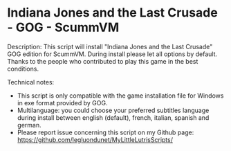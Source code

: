 # Indiana Jones and the Last Crusade - GOG - ScummVM

Description:
This script will install "Indiana Jones and the Last Crusade" GOG edition for ScummVM.
During install please let all options by default.
Thanks to the people who contributed to play this game in the best conditions.

Technical notes:
- This script is only compatible with the game installation file for Windows in exe format provided by GOG.
- Multilanguage: you could choose your preferred subtitles language during install between english (default), french, italian, spanish and german.
- Please report issue concerning this script on my Github page:
https://github.com/legluondunet/MyLittleLutrisScripts/
